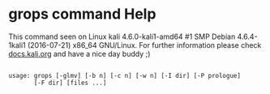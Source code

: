 # grops command Help
 
 This command seen on Linux kali 4.6.0-kali1-amd64 #1 SMP Debian 4.6.4-1kali1 (2016-07-21) x86_64 GNU/Linux. For further information please check [docs.kali.org](docs.kali.org) and have a nice day buddy ;) 

~~~

usage: grops [-glmv] [-b n] [-c n] [-w n] [-I dir] [-P prologue]
       [-F dir] [files ...]

~~~
